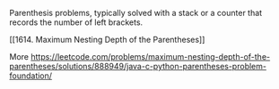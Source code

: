 
Parenthesis problems, typically solved with a stack or a counter that records the number of left brackets.

[[1614. Maximum Nesting Depth of the Parentheses]]


More
https://leetcode.com/problems/maximum-nesting-depth-of-the-parentheses/solutions/888949/java-c-python-parentheses-problem-foundation/
